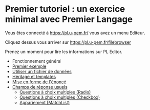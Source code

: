 # Premier tutoriel : un exercice minimal avec Premier Langage



Vous êtes connecté à https://pl.u-pem.fr/ vous avez un menu Editeur. 

Cliquez dessus vous arriver sur https://pl.u-pem.fr/filebrowser 

Prenez un moment pour lire les informations sur PL Editor. 

* Fonctionnement général
* [Premier exemple](premier_exemple.md)
* [Utiliser un fichier de données](fichier_externe.md)
* [Héritage et templates](heritage.md)
* [Mise en forme de l'énoncé](forme_enonce.md)
* [Champs de réponse usuels]()
    * [Questions à choix multiples (Radio)](radio.md)
    * [Questions à choix multiples (Checkbox)](checkbox.md)
    * [Appariement (MatchList)]()

